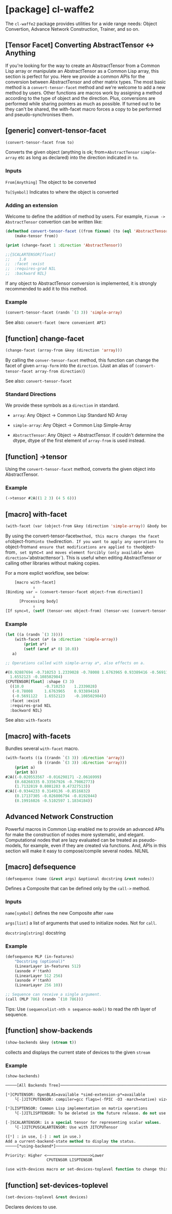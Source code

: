 
# [package] cl-waffe2
The `cl-waffe2` package provides utilities for a wide range needs: Object Convertion, Advance Network Construction, Trainer, and so on.
## [Tensor Facet] Converting AbstractTensor <-> Anything
If you're looking for the way to create an AbstractTensor from a Common Lisp array or manipulate an AbstractTensor as a Common Lisp array, this section is perfect for you. Here we provide a common APIs for the conversion between AbstractTensor and other matrix types. The most basic method is a `convert-tensor-facet` method and we're welcome to add a new method by users. Other functions are macros work by assigning a method according to the type of object and the direction. Plus, conversions are performed while sharing pointers as much as possible. If turned out to be they can't be shared, the with-facet macro forces a copy to be performed and pseudo-synchronises them.

## [generic] convert-tensor-facet

```lisp
(convert-tensor-facet from to)
```

Converts the given object (anything is ok; from=`AbstractTensor` `simple-array` etc as long as declared) into the direction indicated in `to`.

### Inputs

`From[Anything]` The object to be converted

`To[Symbol]` Indicates to where the object is converted

### Adding an extension

Welcome to define the addition of method by users. For example, `Fixnum -> AbstractTensor` convertion can be written like:

```lisp
(defmethod convert-tensor-facet ((from fixnum) (to (eql 'AbstractTensor)))
    (make-tensor from))

(print (change-facet 1 :direction 'AbstractTensor))

;;{SCALARTENSOR[float]   
;;    1.0
;;  :facet :exist
;;  :requires-grad NIL
;;  :backward NIL} 
```

If any object to AbstractTensor conversion is implemented, it is strongly recommended to add it to this method.

### Example

```lisp
(convert-tensor-facet (randn `(3 3)) 'simple-array)
```

See also: `convert-facet (more convenient API)`

## [function] change-facet

```lisp
(change-facet (array-from &key (direction 'array)))
```

By calling the `conver-tensor-facet` method, this function can change the facet of given `array-form` into the `direction`. (Just an alias of `(convert-tensor-facet array-from direction)`)

See also: `convert-tensor-facet`

### Standard Directions

We provide these symbols as a `direction` in standard.

- `array`: Any Object -> Common Lisp Standard ND Array

- `simple-array`: Any Object -> Common Lisp Simple-Array

- `AbstractTensor`: Any Object -> AbstractTensor. If couldn't determine the dtype, dtype of the first element of `array-from` is used instead.

## [function] ->tensor

Using the `convert-tensor-facet` method, converts the given object into AbstractTensor.

### Example

```lisp
(->tensor #2A((1 2 3) (4 5 6)))
```

## [macro] with-facet

```lisp
(with-facet (var (object-from &key (direction 'simple-array)) &body body))
```

By using the convert-tensor-facet` method, this macro changes the facet of `object-from` into the `direction`. If you want to apply any operations to `object-from` and ensure that modifications are applied to the `object-from`, set `sync`=t and moves element forcibly (only available when direction=`'abstracttensor`). This is useful when editing AbstractTensor or calling other libraries without making copies.

For a more explict workflow, see below:

```lisp
    [macro with-facet]
            ↓
[Binding var = (convert-tensor-facet object-from direction)] 
            ↓
      [Processing body]
            ↓
[If sync=t, (setf (tensor-vec object-from) (tensor-vec (convert-tensor-facet var 'AbstractTensor)))]
```

### Example

```lisp
(let ((a (randn `(3 3))))
    (with-facet (a* (a :direction 'simple-array))
        (print a*)
        (setf (aref a* 0) 10.0))
   a)

;; Operations called with simple-array a*, also effects on a.

#(0.92887694 -0.710253 1.2339028 -0.78008 1.6763965 0.93389416 -0.5691122
  1.6552123 -0.108502984) 
{CPUTENSOR[float] :shape (3 3)  
  ((10.0         -0.710253    1.2339028)
   (-0.78008     1.6763965    0.93389416)
   (-0.5691122   1.6552123    -0.108502984))
  :facet :exist
  :requires-grad NIL
  :backward NIL}
```

See also: `with-facets`

## [macro] with-facets

Bundles several `with-facet` macro.

```lisp
(with-facets ((a ((randn `(3 3)) :direction 'array))
              (b ((randn `(3 3)) :direction 'array)))
    (print a)
    (print b))
#2A((-0.020553567 -0.016298171 -2.0616999)
    (0.68268335 0.33567926 -0.79862773)
    (1.7132819 0.8081283 0.47327513)) 
#2A((-0.9344233 0.3149136 -0.8516832)
    (0.17137305 -0.026806794 -0.8192844)
    (0.19916026 -0.5102597 1.1834184)) 
```

## Advanced Network Construction
Powerful macros in Common Lisp enabled me to provide an advanced APIs for make the construction of nodes more systematic, and elegant. Computational nodes that are lazy evaluated can be treated as pseudo-models, for example, even if they are created via functions. And, APIs in this section will make it easy to compose/compile several nodes.
NILNIL
## [macro] defsequence

```lisp
(defsequence (name (&rest args) &optional docstring &rest nodes))
```

Defines a Composite that can be defined only by the `call->` method.

### Inputs

`name[symbol]` defines the new Composite after `name`

`args[list]` a list of arguments that used to initialize nodes. Not for `call`.

`docstring[string]` docstring

### Example

```lisp
(defsequence MLP (in-features)
    "Docstring (optional)"
    (LinearLayer in-features 512)
    (asnode #'!tanh)
    (LinearLayer 512 256)
    (asnode #'!tanh)
    (LinearLayer 256 10))

;; Sequence can receive a single argument.
(call (MLP 786) (randn `(10 786)))
```

Tips: Use `(sequencelist-nth n sequence-model)` to read the nth layer of sequence.

## [function] show-backends

```lisp
(show-backends &key (stream t))
```

collects and displays the current state of devices to the given `stream`

### Example

```lisp
(show-backends)

─────[All Backends Tree]──────────────────────────────────────────────────

[*]CPUTENSOR: OpenBLAS=available *simd-extension-p*=available
    └[-]JITCPUTENSOR: compiler=gcc flags=(-fPIC -O3 -march=native) viz=NIL

[*]LISPTENSOR: Common Lisp implementation on matrix operations
    └[-]JITLISPTENSOR: To be deleted in the future release. do not use this.

[-]SCALARTENSOR: is a special tensor for representing scalar values.
    └[-]JITCPUSCALARTENSOR: Use with JITCPUTensor

([*] : in use, [-] : not in use.)
Add a current-backend-state method to display the status.
─────[*using-backend*]───────────────────────────────────────────────────

Priority: Higher <───────────────────>Lower
                  CPUTENSOR LISPTENSOR 

(use with-devices macro or set-devices-toplevel function to change this parameter.)
```

## [function] set-devices-toplevel

```lisp
(set-devices-toplevel &rest devices)
```

Declares devices to use.

